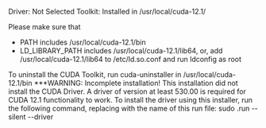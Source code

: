 Driver:   Not Selected
Toolkit:  Installed in /usr/local/cuda-12.1/

Please make sure that
 -   PATH includes /usr/local/cuda-12.1/bin
 -   LD_LIBRARY_PATH includes /usr/local/cuda-12.1/lib64, or, add /usr/local/cuda-12.1/lib64 to /etc/ld.so.conf and run ldconfig as root

To uninstall the CUDA Toolkit, run cuda-uninstaller in /usr/local/cuda-12.1/bin
***WARNING: Incomplete installation! This installation did not install the CUDA Driver. A driver of version at least 530.00 is required for CUDA 12.1 functionality to work.
To install the driver using this installer, run the following command, replacing <CudaInstaller> with the name of this run file:
    sudo <CudaInstaller>.run --silent --driver

